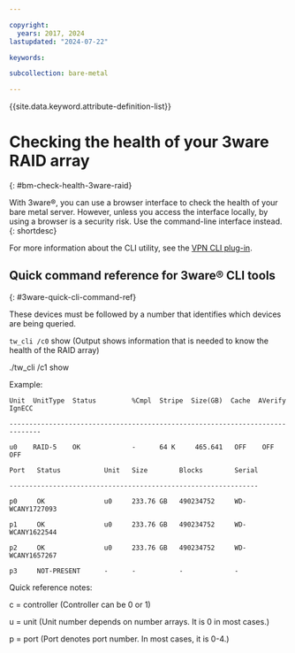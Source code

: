 ```yaml
---

copyright:
  years: 2017, 2024
lastupdated: "2024-07-22"

keywords:

subcollection: bare-metal

---
```


{{site.data.keyword.attribute-definition-list}}

# Checking the health of your 3ware RAID array
{: #bm-check-health-3ware-raid}

With 3ware&reg;, you can use a browser interface to check the health of your bare metal server. However, unless you access the interface locally, by using a browser is a security risk. Use the command-line interface instead.
{: shortdesc}

For more information about the CLI utility, see the [VPN CLI plug-in](/docs/cli?topic=cli-ibmcloud-admincli).

## Quick command reference for 3ware&reg; CLI tools
{: #3ware-quick-cli-command-ref}

These devices must be followed by a number that identifies which devices are being queried.

`tw_cli /c0` show (Output shows information that is needed to know the health of the RAID array)

./tw_cli /c1 show

Example:

    Unit  UnitType  Status         %Cmpl  Stripe  Size(GB)  Cache  AVerify  IgnECC

    ------------------------------------------------------------------------------

    u0    RAID-5    OK             -      64 K     465.641   OFF    OFF      OFF

    Port   Status           Unit   Size        Blocks        Serial

    ---------------------------------------------------------------

    p0     OK               u0     233.76 GB   490234752     WD-WCANY1727093

    p1     OK               u0     233.76 GB   490234752     WD-WCANY1622544

    p2     OK               u0     233.76 GB   490234752     WD-WCANY1657267

    p3     NOT-PRESENT      -      -           -             -

Quick reference notes:

c = controller (Controller can be 0 or 1)

u = unit (Unit number depends on number arrays. It is 0 in most cases.)

p = port (Port denotes port number. In most cases, it is 0-4.)
